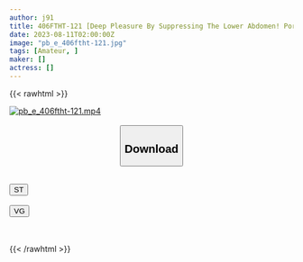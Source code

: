```yaml
---
author: j91
title: 406FTHT-121 [Deep Pleasure By Suppressing The Lower Abdomen! Portio Active! Cervical Orgasm! ] I Was Caught In The Neck And A Big Dick Was Pierced To The Back Of The Uterus And I Fell With An Ecstatic Expression! Let’s Understand By Pouring The Merciless Baptism Of Tokyo! Intense Piston And Big Penis Strong Accepting Irama In A Stargazing State! A Literary Otaku Girl Who Loves Reading Is Immersed In Art! The Overgrown Bristles Are Shameful And The Obscene Pubic Hair Is Covered With Man Juice! [Women’s Trip Pick-Up # Kamigyo-Chan Always Makes Me Angry # 36 Azusa-Chan (21 Years Old / College Student) Volume]
date: 2023-08-11T02:00:00Z
image: "pb_e_406ftht-121.jpg"
tags: [Amateur, ]
maker: []
actress: []
---
```



{{< rawhtml >}}

<div class="video" data-videoid="l2GlDYdeZpFoKx">
    <a href="javascript:;">
        <img src="https://my.j91.asia/posts/pb_e_406ftht-121/pb_e_406ftht-121.jpg" width="WIDTH" height="HEIGHT" alt="pb_e_406ftht-121.mp4" loading="lazy">
    </a>
</div>

<script type="text/javascript" src="https://j91.asia/asset/on-demand-st.js"></script>

<br>
  <link rel="stylesheet" href="https://j91.asia/asset/bs5.css">
  
  <center>
  <button class="btn btn-primary" type="button" data-bs-toggle="collapse" data-bs-target=".multi-collapse" aria-expanded="false" aria-controls="multiCollapseExample1 multiCollapseExample2"><h2>Download</h2></button></center>
</p>
<div class="row">
  <div class="col">
    <div class="collapse multi-collapse" id="multiCollapseExample1">
      <div class="card card-body">
	      	      <br>
<div class="buttons">  
<a href="https://streamtape.to/v/l2GlDYdeZpFoKx"><button class="btn-hover color-3"><i class="fa fa-download"></i> ST</button></a></div>
    </div>
  </div>
</div>
  <div class="col">
    <div class="collapse multi-collapse" id="multiCollapseExample2">
      <div class="card card-body">
	      <br>
<div class="buttons">
    <a href="https://vgembed.com/v/l4vexvoPbmE8B9k"><button class="btn-hover color-9"><i class="fa fa-download"></i> VG</button></a></div>
<br><br>
      </div>
    </div>
  </div>
</div>

{{< /rawhtml >}}